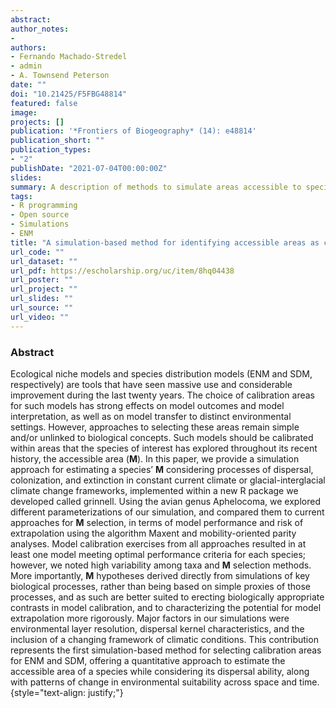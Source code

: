 ```yaml
---
abstract: 
author_notes:
-
authors:
- Fernando Machado-Stredel
- admin
- A. Townsend Peterson
date: ""
doi: "10.21425/F5FBG48814"
featured: false
image:
projects: []
publication: '*Frontiers of Biogeography* (14): e48814'
publication_short: ""
publication_types:
- "2"
publishDate: "2021-07-04T00:00:00Z"
slides: 
summary: A description of methods to simulate areas accessible to species, also presented as an R package.
tags:
- R programming
- Open source
- Simulations
- ENM
title: "A simulation-based method for identifying accessible areas as calibration areas for ecological niche models and species distribution models" 
url_code: ""
url_dataset: ""
url_pdf: https://escholarship.org/uc/item/8hq04438
url_poster: ""
url_project: ""
url_slides: ""
url_source: ""
url_video: ""
---
```


### Abstract

Ecological niche models and species distribution models (ENM and SDM, respectively) are tools that have seen massive use and considerable improvement during the last twenty years. The choice of calibration areas for such models has strong effects on model outcomes and model interpretation, as well as on model transfer to distinct environmental settings. However, approaches to selecting these areas remain simple and/or unlinked to biological concepts. Such models should be calibrated within areas that the species of interest has explored throughout its recent history, the accessible area (**M**). In this paper, we provide a simulation approach for estimating a species’ **M** considering processes of dispersal, colonization, and extinction in constant current climate or glacial-interglacial climate change frameworks, implemented within a new R package we developed called grinnell. Using the avian genus Aphelocoma, we explored different parameterizations of our simulation, and compared them to current approaches for **M** selection, in terms of model performance and risk of extrapolation using the algorithm Maxent and mobility-oriented parity analyses. Model calibration exercises from all approaches resulted in at least one model meeting optimal performance criteria for each species; however, we noted high variability among taxa and **M** selection methods. More importantly, **M** hypotheses derived directly from simulations of key biological processes, rather than being based on simple proxies of those processes, and as such are better suited to erecting biologically appropriate contrasts in model calibration, and to characterizing the potential for model extrapolation more rigorously. Major factors in our simulations were environmental layer resolution, dispersal kernel characteristics, and the inclusion of a changing framework of climatic conditions. This contribution represents the first simulation-based method for selecting calibration areas for ENM and SDM, offering a quantitative approach to estimate the accessible area of a species while considering its dispersal ability, along with patterns of change in environmental suitability across space and time.
{style="text-align: justify;"}

<br>

